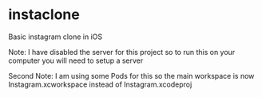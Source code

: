 # instaclone
Basic instagram clone in iOS 

Note: I have disabled the server for this project so to run this on your computer you will need to setup a server 

Second Note: I am using some Pods for this so the main workspace is now Instagram.xcworkspace instead 
of Instagram.xcodeproj



